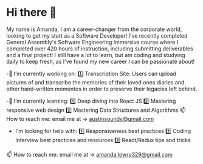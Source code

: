 # Hi there 👋
My name is Amanda, I am a career-changer from the corporate world, looking to get my start as a Software Developer! I've recently completed General Assembly's Software Engineering Immersive course where I completed over 420 hours of instruction, including submitting deliverables and a final project! I still have a lot to learn, but am coding and studying daily to keep fresh, as I've found my new career I can be passionate about! 

-🔭 I’m currently working on:
1️⃣ Transcription Site: Users can upload pictures of and transcribe the memories of their loved ones diaries and other hand-written momentos in order to preserve their legacies left behind. 

-🌱 I’m currently learning:
1️⃣ Deep diving into React JS
2️⃣ Mastering responsive web design
3️⃣ Mastering Data Structures and Algorithms
📫 How to reach me:
email me at -> austinsoundy@gmail.com
- I'm looking for help with:
1️⃣ Responsiveness best practices
2️⃣ Coding Interview best practices and resources
3️⃣ React/Redux tips and tricks

📫 How to reach me:
email me at -> amanda.lowry329@gmail.com
